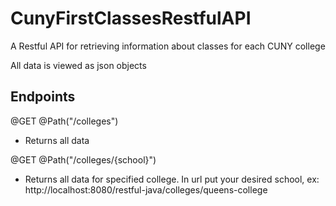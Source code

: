# CunyFirstClassesRestfulAPI
A Restful API for retrieving information about classes for each CUNY college

All data is viewed as json objects

## Endpoints

@GET @Path("/colleges")
* Returns all data
  
@GET @Path("/colleges/{school}") 
* Returns all data for specified college. In url put your desired school, ex: http://localhost:8080/restful-java/colleges/queens-college
